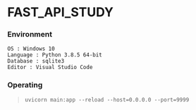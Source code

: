 # FAST_API_STUDY



### Environment

```
OS : Windows 10
Language : Python 3.8.5 64-bit
Database : sqlite3
Editor : Visual Studio Code
```



### Operating

> `uvicorn main:app --reload --host=0.0.0.0 --port=9999`